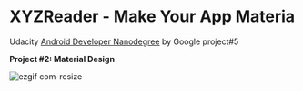 # XYZReader -  Make Your App Materia

Udacity <a href="https://eu.udacity.com/course/android-developer-nanodegree-by-google--nd801/" 
       title="Android Developer Nanodegree">Android Developer Nanodegree</a> by Google project#5

**Project #2: Material Design**

![ezgif com-resize](https://user-images.githubusercontent.com/23049871/46765635-cb934600-ccdf-11e8-8510-1cce55c4596b.gif)
